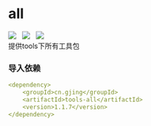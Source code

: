 # all
![](https://img.shields.io/badge/version-1.1.7-green.svg) &nbsp; ![](https://img.shields.io/badge/author-Gjing-green.svg) &nbsp; 
![](https://img.shields.io/badge/builder-success-green.svg)     
提供tools下所有工具包
### 导入依赖
```yaml
<dependency>
    <groupId>cn.gjing</groupId>
    <artifactId>tools-all</artifactId>
    <version>1.1.7</version>
</dependency>
```